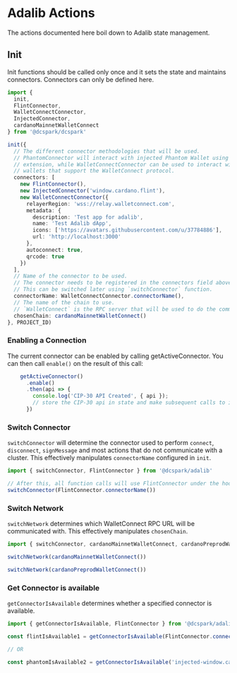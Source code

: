 # Adalib Actions

The actions documented here boil down to Adalib state management. 

## Init
Init functions should be called only once and it sets the state and maintains
connectors. Connectors can only be defined here.

```ts
import { 
  init, 
  FlintConnector, 
  WalletConnectConnector, 
  InjectedConnector, 
  cardanoMainnetWalletConnect
} from '@dcspark/dcspark'

init({
  // The different connector methodologies that will be used.
  // PhantomConnector will interact with injected Phantom Wallet using browser
  // extension, while WalletConnectConnector can be used to interact with all
  // wallets that support the WalletConnect protocol.
  connectors: [
    new FlintConnector(),
    new InjectedConnector('window.cardano.flint'),
    new WalletConnectConnector({
      relayerRegion: 'wss://relay.walletconnect.com',
      metadata: {
        description: 'Test app for adalib',
        name: 'Test Adalib dApp',
        icons: ['https://avatars.githubusercontent.com/u/37784886'],
        url: 'http://localhost:3000'
      },
      autoconnect: true,
      qrcode: true
    })
  ],
  // Name of the connector to be used.
  // The connector needs to be registered in the connectors field above.
  // This can be switched later using `switchConnector` function.
  connectorName: WalletConnectConnector.connectorName(),
  // The name of the chain to use.
  // `WalletConnect` is the RPC server that will be used to do the communication
  chosenChain: cardanoMainnetWalletConnect()
}, PROJECT_ID)
```

### Enabling a Connection

The current connector can be enabled by calling getActiveConnector. You can then call `enable()` on the result of this call:

```ts
    getActiveConnector()
      .enable()
      .then(api => {
        console.log('CIP-30 API Created', { api });
        // store the CIP-30 api in state and make subsequent calls to it
      })
```

### Switch Connector
`switchConnector` will determine the connector used to perform `connect`,
`disconnect`, `signMessage` and most actions that do not communicate with a
cluster. This effectively manipulates `connectorName` configured in `init`.

```ts
import { switchConnector, FlintConnector } from '@dcspark/adalib'

// After this, all function calls will use FlintConnector under the hood.
switchConnector(FlintConnector.connectorName())
```

### Switch Network
`switchNetwork` determines which WalletConnect RPC URL will be communicated with. This
effectively manipulates `chosenChain`.

```ts
import { switchConnector, cardanoMainnetWalletConnect, cardanoPreprodWalletConnect } from '@dcspark/adalib'

switchNetwork(cardanoMainnetWalletConnect()) 

switchNetwork(cardanoPreprodWalletConnect())
```

### Get Connector is available
`getConnectorIsAvailable` determines whether a specified connector is available.

```ts
import { getConnectorIsAvailable, FlintConnector } from '@dcspark/adalib'

const flintIsAvailable1 = getConnectorIsAvailable(FlintConnector.connectorName())

// OR

const phantomIsAvailable2 = getConnectorIsAvailable('injected-window.cardano.flint')

